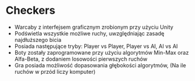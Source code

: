 # Checkers

- Warcaby z interfejsem graficznym zrobionym przy użyciu Unity
- Podświetla wszystkie możliwe ruchy, uwzględniając zasadę najdłuższego bicia
- Posiada następujące tryby: Player vs Player, Player vs AI, AI vs AI
- Boty zostały zaprogramowane przy użyciu algorytmów Min-Max oraz Alfa-Beta, z dodaniem losowości pierwszych ruchów
- Gra posiada możliwość dopasowania głębokości algorytmów, (Na ile ruchów w przód liczy komputer)

